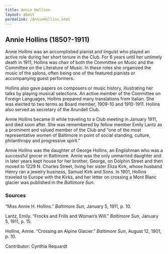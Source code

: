 ```yaml
---
title: Annie Hollins
layout: about
permalink: /AnnieHollins.html
---
```


## Annie Hollins (1850?-1911)

Annie Hollins was an accomplished pianist and linguist who played an active role during her short tenure in the Club. For 6 years until her untimely death in 1911, Hollins was chair of both the Committee on Music and the Committee on the Literature of Music. In these roles she organized the music of the salons, often being one of the featured pianists or accompanying guest performers.

Hollins also gave papers on composers or music history, illustrating her talks by playing musical selections. An active member of the Committee on Foreign Languages, Hollins prepared many translations from Italian. She was elected to two terms as Board member, 1909-10 and 1910-1911. Hollins also served as secretary of the Arundell Club.

Annie Hollins became ill while traveling to a Club meeting in January 1911, and died soon after. She was remembered by fellow member Emily Lantz as a prominent and valued member of the Club and “one of the most representative women of Baltimore in point of social standing, culture, philanthropy and progressive spirit.”

Annie Hollins was the daughter of George Hollins, an Englishman who was a successful grocer in Baltimore. Annie was the only unmarried daughter and in later years kept house for her brother, George, on Dolphin Street and then moved to 1229 N. Charles Street, living her sister Eliza Kirk, whose husband Henry ran a jewelry business, Samuel Kirk and Sons. In 1901, Hollins traveled to Europe with the Kirks, and her letter on crossing a Mont Blanc glacier was published in the *Baltimore Sun*.

### Sources 
“Miss Annie H. Hollins.” *Baltimore Sun*, January 5, 1911, p. 10.

Lantz, Emily. “Frocks and Frills and Woman’s Will.” *Baltimore Sun*, January 5, 1911, p. 15. 

Hollins, Annie. “Crossing an Alpine Glacier.” *Baltimore Sun*, August 12, 1901, p. 10.

Contributor: Cynthia Requardt